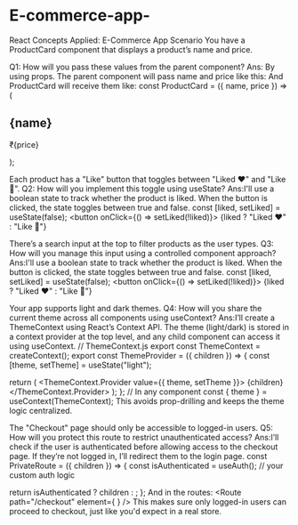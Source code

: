 # E-commerce-app-
 React Concepts Applied: E-Commerce App Scenario
You have a ProductCard component that displays a product’s name and price.

Q1: How will you pass these values from the parent component?
Ans: By using props. The parent component will pass name and price like this:
<ProductCard name="iPhone" price={9000} />
And ProductCard will receive them like:
const ProductCard = ({ name, price }) => (
  <div>
    <h2>{name}</h2>
    <p>₹{price}</p>
  </div>
);

Each product has a "Like" button that toggles between "Liked ❤️" and "Like 🤍".
Q2: How will you implement this toggle using useState?
Ans:I'll use a boolean state to track whether the product is liked. When the button is clicked, the state toggles between true and false.
const [liked, setLiked] = useState(false);
<button onClick={() => setLiked(!liked)}>
  {liked ? "Liked ❤️" : "Like 🤍"}
</button>

There’s a search input at the top to filter products as the user types.
Q3: How will you manage this input using a controlled component approach?
Ans:I'll use a boolean state to track whether the product is liked. When the button is clicked, the state toggles between true and false.
const [liked, setLiked] = useState(false);
<button onClick={() => setLiked(!liked)}>
  {liked ? "Liked ❤️" : "Like 🤍"}
</button>

Your app supports light and dark themes.
Q4: How will you share the current theme across all components using useContext?
Ans:I’ll create a ThemeContext using React’s Context API. The theme (light/dark) is stored in a context provider at the top level, and any child component can access it using useContext.
// ThemeContext.js
export const ThemeContext = createContext();
export const ThemeProvider = ({ children }) => {
  const [theme, setTheme] = useState("light");

  return (
    <ThemeContext.Provider value={{ theme, setTheme }}>
      {children}
    </ThemeContext.Provider>
  );
};
// In any component
const { theme } = useContext(ThemeContext);
This avoids prop-drilling and keeps the theme logic centralized.

The "Checkout" page should only be accessible to logged-in users.
Q5: How will you protect this route to restrict unauthenticated access?
Ans:I’ll check if the user is authenticated before allowing access to the checkout page. If they’re not logged in, I’ll redirect them to the login page.
const PrivateRoute = ({ children }) => {
  const isAuthenticated = useAuth(); // your custom auth logic

  return isAuthenticated ? children : <Navigate to="/login" />;
};
And in the routes:
<Route
  path="/checkout"
  element={
    <PrivateRoute>
      <CheckoutPage />
    </PrivateRoute>
  }
/>
This makes sure only logged-in users can proceed to checkout, just like you'd expect in a real store.
